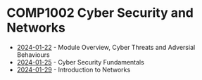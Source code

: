 # COMP1002 Cyber Security and Networks

- [2024-01-22](/learning-uni/COMP1002/notes/2024-01-22.md) - Module Overview, Cyber Threats and Adversial Behaviours
- [2024-01-25](/learning-uni/COMP1002/notes/2024-01-25.md) - Cyber Security Fundamentals
- [2024-01-29](/learning-uni/COMP1002/notes/2024-01-29.md) - Introduction to Networks